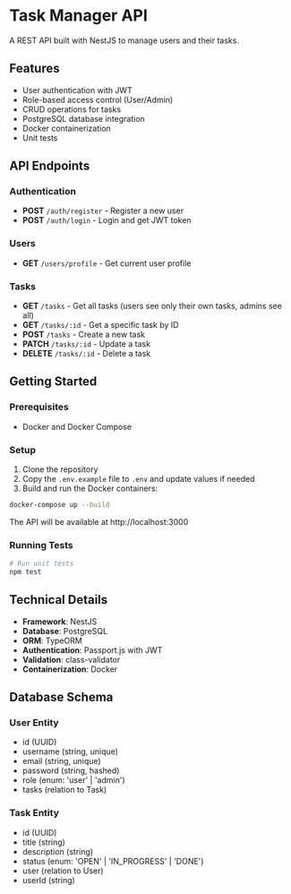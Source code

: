 # Task Manager API

A REST API built with NestJS to manage users and their tasks.

## Features

- User authentication with JWT
- Role-based access control (User/Admin)
- CRUD operations for tasks
- PostgreSQL database integration
- Docker containerization
- Unit tests

## API Endpoints

### Authentication

- **POST** `/auth/register` - Register a new user
- **POST** `/auth/login` - Login and get JWT token

### Users

- **GET** `/users/profile` - Get current user profile

### Tasks

- **GET** `/tasks` - Get all tasks (users see only their own tasks, admins see all)
- **GET** `/tasks/:id` - Get a specific task by ID
- **POST** `/tasks` - Create a new task
- **PATCH** `/tasks/:id` - Update a task
- **DELETE** `/tasks/:id` - Delete a task

## Getting Started

### Prerequisites

- Docker and Docker Compose

### Setup

1. Clone the repository
2. Copy the `.env.example` file to `.env` and update values if needed
3. Build and run the Docker containers:

```bash
docker-compose up --build
```

The API will be available at http://localhost:3000

### Running Tests

```bash
# Run unit tests
npm test
```

## Technical Details

- **Framework**: NestJS
- **Database**: PostgreSQL
- **ORM**: TypeORM
- **Authentication**: Passport.js with JWT
- **Validation**: class-validator
- **Containerization**: Docker

## Database Schema

### User Entity
- id (UUID)
- username (string, unique)
- email (string, unique)
- password (string, hashed)
- role (enum: 'user' | 'admin')
- tasks (relation to Task)

### Task Entity
- id (UUID)
- title (string)
- description (string)
- status (enum: 'OPEN' | 'IN_PROGRESS' | 'DONE')
- user (relation to User)
- userId (string)